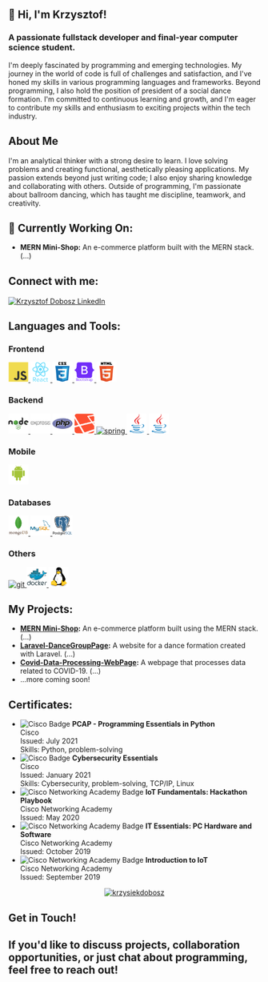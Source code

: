 ##  👋 Hi, I'm Krzysztof!

###  A passionate fullstack developer and final-year computer science student.

I'm deeply fascinated by programming and emerging technologies. My journey in the world of code is full of challenges and satisfaction, and I've honed my skills in various programming languages and frameworks. Beyond programming, I also hold the position of president of a social dance formation. I'm committed to continuous learning and growth, and I'm eager to contribute my skills and enthusiasm to exciting projects within the tech industry.

##  About Me

I'm an analytical thinker with a strong desire to learn. I love solving problems and creating functional, aesthetically pleasing applications. My passion extends beyond just writing code; I also enjoy sharing knowledge and collaborating with others. Outside of programming, I'm passionate about ballroom dancing, which has taught me discipline, teamwork, and creativity.

##  🔭 Currently Working On:

* **MERN Mini-Shop:** An e-commerce platform built with the MERN stack. (...)

##  Connect with me:

<p align="left">
<a href="https://www.linkedin.com/in/krzysztof-dobosz-0827b21aa/" target="blank"><img align="center" src="https://raw.githubusercontent.com/rahuldkjain/github-profile-readme-generator/master/src/images/icons/Social/linked-in-alt.svg" alt="Krzysztof Dobosz LinkedIn" height="30" width="40" /></a>
</p>

##  Languages and Tools:

### Frontend

<p align="left">
  <a href="https://developer.mozilla.org/en-US/docs/Web/JavaScript" target="_blank" rel="noreferrer" title="JavaScript"> <img src="https://raw.githubusercontent.com/devicons/devicon/master/icons/javascript/javascript-original.svg" alt="javascript" width="40" height="40"/> </a>
  <a href="https://reactjs.org/" target="_blank" rel="noreferrer" title="React"> <img src="https://raw.githubusercontent.com/devicons/devicon/master/icons/react/react-original-wordmark.svg" alt="react" width="40" height="40"/> </a>
  <a href="https://www.w3schools.com/css/" target="_blank" rel="noreferrer" title="CSS3"> <img src="https://raw.githubusercontent.com/devicons/devicon/master/icons/css3/css3-original-wordmark.svg" alt="css3" width="40" height="40"/> </a>
  <a href="https://getbootstrap.com" target="_blank" rel="noreferrer" title="Bootstrap"> <img src="https://raw.githubusercontent.com/devicons/devicon/master/icons/bootstrap/bootstrap-plain-wordmark.svg" alt="bootstrap" width="40" height="40"/> </a>
  <a href="https://www.w3.org/html/" target="_blank" rel="noreferrer" title="HTML5"> <img src="https://raw.githubusercontent.com/devicons/devicon/master/icons/html5/html5-original-wordmark.svg" alt="html5" width="40" height="40"/> </a>
</p>

### Backend

<p align="left">
  <a href="https://nodejs.org" target="_blank" rel="noreferrer" title="Node.js"> <img src="https://raw.githubusercontent.com/devicons/devicon/master/icons/nodejs/nodejs-original-wordmark.svg" alt="nodejs" width="40" height="40"/> </a>
  <a href="https://expressjs.com" target="_blank" rel="noreferrer" title="Express"> <img src="https://raw.githubusercontent.com/devicons/devicon/master/icons/express/express-original-wordmark.svg" alt="express" width="40" height="40"/> </a>
  <a href="https://www.php.net" target="_blank" rel="noreferrer" title="PHP"> <img src="https://raw.githubusercontent.com/devicons/devicon/master/icons/php/php-original.svg" alt="php" width="40" height="40"/> </a>
  <a href="https://laravel.com/" target="_blank" rel="noreferrer" title="Laravel"> <img src="https://raw.githubusercontent.com/devicons/devicon/master/icons/laravel/laravel-plain.svg" alt="laravel" width="40" height="40"/> </a>
  <a href="https://spring.io/" target="_blank" rel="noreferrer" title="Spring"> <img src="https://www.vectorlogo.zone/logos/springio/springio-icon.svg" alt="spring" width="40" height="40"/> </a>
  <a href="https://www.java.com" target="_blank" rel="noreferrer" title="Java"> <img src="https://raw.githubusercontent.com/devicons/devicon/master/icons/java/java-original.svg" alt="java" width="40" height="40"/> </a> 
   <a href="https://www.java.com" target="_blank" rel="noreferrer" title="Java"> <img src="https://raw.githubusercontent.com/devicons/devicon/master/icons/java/java-original.svg" alt="java" width="40" height="40"/> </a
</p>

### Mobile

<p align="left">
  <a href="https://developer.android.com" target="_blank" rel="noreferrer" title="Android"> <img src="https://raw.githubusercontent.com/devicons/devicon/master/icons/android/android-original-wordmark.svg" alt="android" width="40" height="40"/> </a>
</p>

### Databases

<p align="left">
  <a href="https://www.mongodb.com/" target="_blank" rel="noreferrer" title="MongoDB"> <img src="https://raw.githubusercontent.com/devicons/devicon/master/icons/mongodb/mongodb-original-wordmark.svg" alt="mongodb" width="40" height="40"/> </a>
  <a href="https://www.mysql.com/" target="_blank" rel="noreferrer" title="MySQL"> <img src="https://raw.githubusercontent.com/devicons/devicon/master/icons/mysql/mysql-original-wordmark.svg" alt="mysql" width="40" height="40"/> </a>
  <a href="https://www.postgresql.org" target="_blank" rel="noreferrer" title="PostgreSQL"> <img src="https://raw.githubusercontent.com/devicons/devicon/master/icons/postgresql/postgresql-original-wordmark.svg" alt="postgresql" width="40" height="40"/> </a>
</p>

### Others

<p align="left">
  <a href="https://git-scm.com/" target="_blank" rel="noreferrer" title="Git"> <img src="https://www.vectorlogo.zone/logos/git-scm/git-scm-icon.svg" alt="git" width="40" height="40"/> </a>
  <a href="https://www.docker.com/" target="_blank" rel="noreferrer" title="Docker"> <img src="https://raw.githubusercontent.com/devicons/devicon/master/icons/docker/docker-original-wordmark.svg" alt="docker" width="40" height="40"/> </a>
  <a href="https://www.linux.org/" target="_blank" rel="noreferrer" title="Linux"> <img src="https://raw.githubusercontent.com/devicons/devicon/master/icons/linux/linux-original.svg" alt="linux" width="40" height="40"/> </a>
</p>

##  My Projects:

* **[MERN Mini-Shop](https://github.com/Krzysiekdobosz/ShopReactNodejs):**  An e-commerce platform built using the MERN stack. (...)
* **[Laravel-DanceGroupPage](https://github.com/Krzysiekdobosz/Laravel-Project):** A website for a dance formation created with Laravel. (...)
* **[Covid-Data-Processing-WebPage](https://github.com/Krzysziekdobosz/Covid-Vaccinations-WebApp-React-Nodejs):** A webpage that processes data related to COVID-19. (...)
* ...more coming soon!

##  Certificates:

<ul>
  <li>
    <img src="https://img.shields.io/badge/-Cisco-00508C?style=flat-square&logo=cisco&logoColor=white" alt="Cisco Badge" width="20" height="20"/>
    <b>PCAP - Programming Essentials in Python</b><br>
    Cisco<br>
    Issued: July 2021<br>
    Skills: Python, problem-solving
  </li>
  <li>
    <img src="https://img.shields.io/badge/-Cisco-00508C?style=flat-square&logo=cisco&logoColor=white" alt="Cisco Badge" width="20" height="20"/>
    <b>Cybersecurity Essentials</b><br>
    Cisco<br>
    Issued: January 2021<br>
    Skills: Cybersecurity, problem-solving, TCP/IP, Linux
  </li>
  <li>
    <img src="https://img.shields.io/badge/-Cisco%20Networking%20Academy-00508C?style=flat-square&logo=cisco&logoColor=white" alt="Cisco Networking Academy Badge" width="20" height="20"/>
    <b>IoT Fundamentals: Hackathon Playbook</b><br>
    Cisco Networking Academy<br>
    Issued: May 2020
  </li>
  <li>
    <img src="https://img.shields.io/badge/-Cisco%20Networking%20Academy-00508C?style=flat-square&logo=cisco&logoColor=white" alt="Cisco Networking Academy Badge" width="20" height="20"/>
    <b>IT Essentials: PC Hardware and Software</b><br>
    Cisco Networking Academy<br>
    Issued: October 2019
  </li>
  <li>
    <img src="https://img.shields.io/badge/-Cisco%20Networking%20Academy-00508C?style=flat-square&logo=cisco&logoColor=white" alt="Cisco Networking Academy Badge" width="20" height="20"/>
    <b>Introduction to IoT</b><br>
    Cisco Networking Academy<br>
    Issued: September 2019
  </li>
</ul>


<p align="center">
  <a href="https://github.com/krzysiekdobosz">
    <img src="https://github-readme-stats.vercel.app/api/top-langs?username=krzysiekdobosz&show_icons=true&locale=en&layout=compact" alt="krzysiekdobosz" />
  </a>
</p>

##  Get in Touch!
If you'd like to discuss projects, collaboration opportunities, or just chat about programming, feel free to reach out!
---

